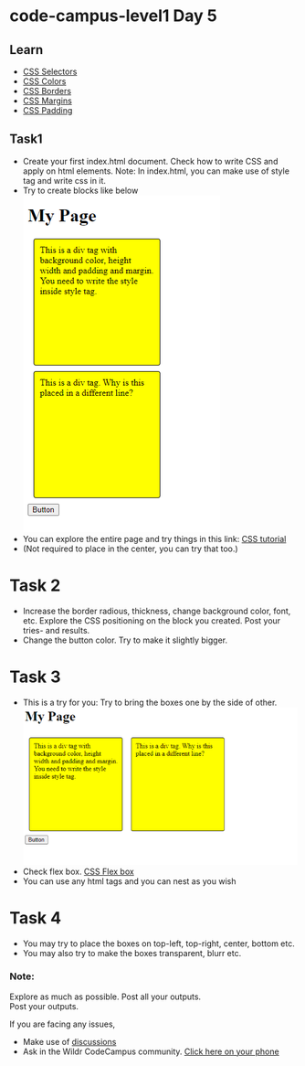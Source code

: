 # code-campus-level1 Day 5

## Learn
- [CSS Selectors](https://www.w3schools.com/css/css_selectors.asp)
- [CSS Colors](https://www.w3schools.com/css/css_colors.asp)
- [CSS Borders](https://www.w3schools.com/css/css_border.asp)
- [CSS Margins](https://www.w3schools.com/css/css_border.asp)
- [CSS Padding](https://www.w3schools.com/css/css_padding.asp)

## Task1
- Create your first index.html document. Check how to write CSS and apply on html elements. Note: In index.html, you can make use of style tag and write css in it.
- Try to create blocks like below
![Sample](sample-html-page.png)
- You can explore the entire page and try things in this link: [CSS tutorial](https://www.w3schools.com/css/)
- (Not required to place in the center, you can try that too.)

# Task 2
- Increase the border radious, thickness, change background color, font, etc. Explore the CSS positioning on the block you created. Post your tries- and results.
- Change the button color. Try to make it slightly bigger.

# Task 3
- This is a try for you: Try to bring the boxes one by the side of other.
![Sample](sample-html-page-flex.png)
- Check flex box. [CSS Flex box](https://www.w3schools.com/css/css3_flexbox.asp)
- You can use any html tags and you can nest as you wish

# Task 4
- You may try to place the boxes on top-left, top-right, center, bottom etc.
- You may also try to make the boxes transparent, blurr etc.

### Note:
Explore as much as possible. Post all your outputs.    
Post your outputs.    

If you are facing any issues, 
- Make use of [discussions](https://github.com/kfuture2024/code-campus-level1/discussions/6) 
- Ask in the Wildr CodeCampus community. 
[Click here on your phone](https://wildr.com/invite/ioaN)
